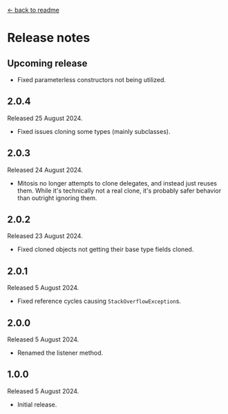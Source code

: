 [← back to readme](README.md)

# Release notes

## Upcoming release

* Fixed parameterless constructors not being utilized.

## 2.0.4
Released 25 August 2024.

* Fixed issues cloning some types (mainly subclasses).

## 2.0.3
Released 24 August 2024.

* Mitosis no longer attempts to clone delegates, and instead just reuses them. While it's technically not a real clone, it's probably safer behavior than outright ignoring them.

## 2.0.2
Released 23 August 2024.

* Fixed cloned objects not getting their base type fields cloned.

## 2.0.1
Released 5 August 2024.

* Fixed reference cycles causing `StackOverflowException`s.

## 2.0.0
Released 5 August 2024.

* Renamed the listener method.

## 1.0.0
Released 5 August 2024.

* Initial release.